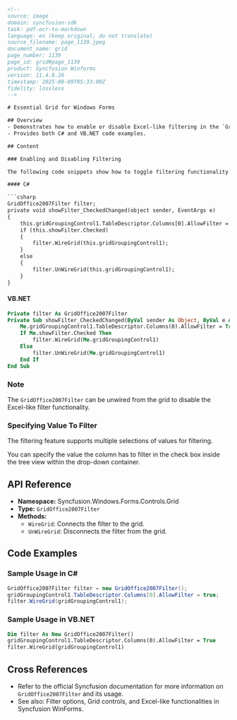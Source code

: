 ```html
<!-- 
source: image
domain: syncfusion-sdk
task: pdf-ocr-to-markdown
language: en (keep original; do not translate)
source_filename: page_1139.jpeg
document_name: grid
page_number: 1139
page_id: grid#page_1139
product: Syncfusion Winforms
version: 11.4.0.26
timestamp: 2025-08-09T05:33:00Z
fidelity: lossless
-->

# Essential Grid for Windows Forms

## Overview
- Demonstrates how to enable or disable Excel-like filtering in the `GridOffice2007Filter` control based on a checkbox's state.
- Provides both C# and VB.NET code examples.

## Content

### Enabling and Disabling Filtering

The following code snippets show how to toggle filtering functionality in the `gridGroupingControl` based on the state of a checkbox (`showFilter.Checked`).

#### C#

```csharp
GridOffice2007Filter filter;
private void showFilter_CheckedChanged(object sender, EventArgs e)
{
    this.gridGroupingControl1.TableDescriptor.Columns[0].AllowFilter = true;
    if (this.showFilter.Checked)
    {
        filter.WireGrid(this.gridGroupingControl1);
    }
    else
    {
        filter.UnWireGrid(this.gridGroupingControl1);
    }
}
```

#### VB.NET

```vb
Private filter As GridOffice2007Filter
Private Sub showFilter_CheckedChanged(ByVal sender As Object, ByVal e As EventArgs)
    Me.gridGroupingControl1.TableDescriptor.Columns(0).AllowFilter = True
    If Me.showFilter.Checked Then
        filter.WireGrid(Me.gridGroupingControl1)
    Else
        filter.UnWireGrid(Me.gridGroupingControl1)
    End If
End Sub
```

### Note
The `GridOffice2007Filter` can be unwired from the grid to disable the Excel-like filter functionality.

### Specifying Value To Filter
The filtering feature supports multiple selections of values for filtering.

You can specify the value the column has to filter in the check box inside the tree view within the drop-down container.

## API Reference
- **Namespace:** Syncfusion.Windows.Forms.Controls.Grid
- **Type:** `GridOffice2007Filter`
- **Methods:**
  - `WireGrid`: Connects the filter to the grid.
  - `UnWireGrid`: Disconnects the filter from the grid.

## Code Examples
### Sample Usage in C#
```csharp
GridOffice2007Filter filter = new GridOffice2007Filter();
gridGroupingControl1.TableDescriptor.Columns[0].AllowFilter = true;
filter.WireGrid(gridGroupingControl1);
```

### Sample Usage in VB.NET
```vb
Dim filter As New GridOffice2007Filter()
gridGroupingControl1.TableDescriptor.Columns(0).AllowFilter = True
filter.WireGrid(gridGroupingControl1)
```

## Cross References
- Refer to the official Syncfusion documentation for more information on `GridOffice2007Filter` and its usage.
- See also: Filter options, Grid controls, and Excel-like functionalities in Syncfusion WinForms.

<!-- tags: [Syncfusion, WinForms, GridOffice2007Filter, filtering, checkbox, Excel filter] keywords: [GridOffice2007Filter, gridGroupingControl, filtering, checkbox, enable, disable, C#, VB.NET] -->
```